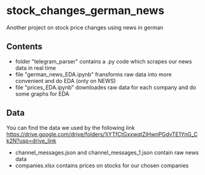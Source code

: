 # stock_changes_german_news
Another project on stock price changes using news in german
## Contents
* folder "telegram_parser" contains a .py code which scrapes our news data in real time
* file "german_news_EDA.ipynb" fransforms raw data into more convenient and do EDA (only on NEWS)
* file "prices_EDA.ipynb" downloades raw data for each company and do some graphs for EDA
## Data
You can find the data we used by the following link
https://drive.google.com/drive/folders/1iYTfCtGxxwqtZiHwnPGdvTE1YnG_Ck2N?usp=drive_link
* channel_messages.json and channel_messages_1.json contain raw news data
* companies.xlsx contains prices on stocks for our chosen companies
